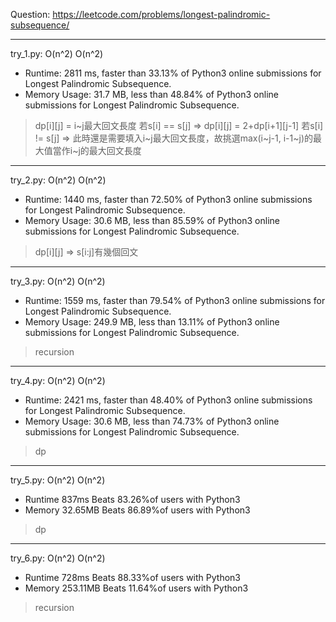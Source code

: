 Question: https://leetcode.com/problems/longest-palindromic-subsequence/

---

try_1.py: O(n^2) O(n^2)

* Runtime: 2811 ms, faster than 33.13% of Python3 online submissions for Longest Palindromic Subsequence.
* Memory Usage: 31.7 MB, less than 48.84% of Python3 online submissions for Longest Palindromic Subsequence.

> dp[i][j] = i~j最大回文長度
> 若s[i] == s[j] => dp[i][j] = 2+dp[i+1][j-1]
> 若s[i] != s[j] => 此時還是需要填入i~j最大回文長度，故挑選max(i~j-1, i-1~j)的最大值當作i~j的最大回文長度

---

try_2.py: O(n^2) O(n^2)

* Runtime: 1440 ms, faster than 72.50% of Python3 online submissions for Longest Palindromic Subsequence.
* Memory Usage: 30.6 MB, less than 85.59% of Python3 online submissions for Longest Palindromic Subsequence.

> dp[i][j] => s[i:j]有幾個回文

---

try_3.py: O(n^2) O(n^2)

* Runtime: 1559 ms, faster than 79.54% of Python3 online submissions for Longest Palindromic Subsequence.
* Memory Usage: 249.9 MB, less than 13.11% of Python3 online submissions for Longest Palindromic Subsequence.

> recursion

---

try_4.py: O(n^2) O(n^2)

* Runtime: 2421 ms, faster than 48.40% of Python3 online submissions for Longest Palindromic Subsequence.
* Memory Usage: 30.6 MB, less than 74.73% of Python3 online submissions for Longest Palindromic Subsequence.

> dp

---

try_5.py: O(n^2) O(n^2)

* Runtime 837ms Beats 83.26%of users with Python3
* Memory 32.65MB Beats 86.89%of users with Python3

> dp

---

try_6.py: O(n^2) O(n^2)

* Runtime 728ms Beats 88.33%of users with Python3
* Memory 253.11MB Beats 11.64%of users with Python3

> recursion
